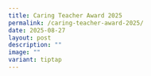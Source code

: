 ```yaml
---
title: Caring Teacher Award 2025
permalink: /caring-teacher-award-2025/
date: 2025-08-27
layout: post
description: ""
image: ""
variant: tiptap
---
```

